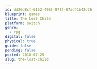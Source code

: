 ```yaml
---
id: dd26d8cf-6152-496f-87ff-87ad41b42d26
blueprint: games
title: The Lost Child
platform: switch
genre:
  - rpg
digital: false
physical: true
guide: false
pending: false
posted: 2018-07-25
slug: the-lost-child
---
```

